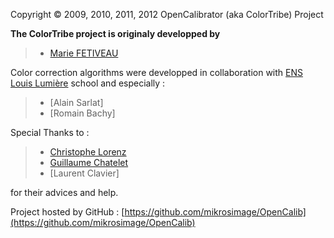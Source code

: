 Copyright &copy; 2009, 2010, 2011, 2012 OpenCalibrator (aka ColorTribe) Project

**The ColorTribe project is originaly developped by**  
>- [Marie FETIVEAU](https://github.com/mfe)

Color correction algorithms were developped in collaboration with [ENS Louis Lumière](http://www.ens-louis-lumiere.fr/) school and especially :
>- [Alain Sarlat]
>- [Romain Bachy]

Special Thanks to :
>- [Christophe Lorenz](https://github.com/ChristopheLorenz) 
>- [Guillaume Chatelet](https://github.com/gchatelet)
>- [Laurent Clavier]  


for their advices and help.

Project hosted by GitHub : [https://github.com/mikrosimage/OpenCalib](https://github.com/mikrosimage/OpenCalib)
